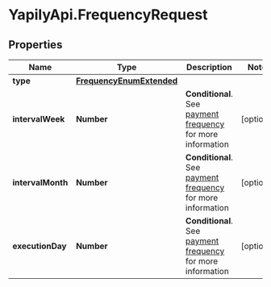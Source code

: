 # YapilyApi.FrequencyRequest

## Properties

Name | Type | Description | Notes
------------ | ------------- | ------------- | -------------
**type** | [**FrequencyEnumExtended**](FrequencyEnumExtended.md) |  | 
**intervalWeek** | **Number** | __Conditional__. See [payment frequency](/guides/payments/payment-execution/periodic-payments/#payment-frequency) for more information | [optional] 
**intervalMonth** | **Number** | __Conditional__. See [payment frequency](/guides/payments/payment-execution/periodic-payments/#payment-frequency) for more information | [optional] 
**executionDay** | **Number** | __Conditional__. See [payment frequency](/guides/payments/payment-execution/periodic-payments/#payment-frequency) for more information | [optional] 


